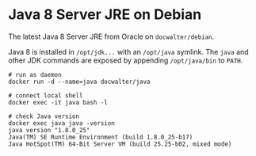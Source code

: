 Java 8 Server JRE on Debian
===========================

The latest Java 8 Server JRE from Oracle on `docwalter/debian`.

Java 8 is installed in `/opt/jdk...` with an `/opt/java` symlink. The `java` and other JDK commands are exposed by appending `/opt/java/bin` to `PATH`.

```shell
# run as daemon
docker run -d --name=java docwalter/java

# connect local shell
docker exec -it java bash -l

# check Java version
docker exec java java -version
java version "1.8.0_25"
Java(TM) SE Runtime Environment (build 1.8.0_25-b17)
Java HotSpot(TM) 64-Bit Server VM (build 25.25-b02, mixed mode)
```
